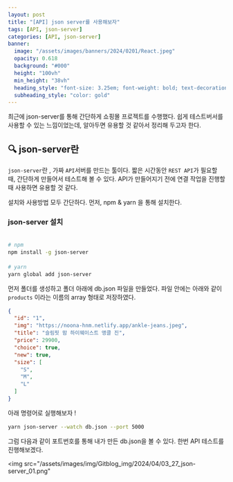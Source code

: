 ```yaml
---
layout: post
title: "[API] json server를 사용해보자"
tags: [API, json-server]
categories: [API, json-server]
banner:
  image: "/assets/images/banners/2024/0201/React.jpeg"
  opacity: 0.618
  background: "#000"
  height: "100vh"
  min_height: "38vh"
  heading_style: "font-size: 3.25em; font-weight: bold; text-decoration: underline"
  subheading_style: "color: gold"
---
```



최근에 json-server를 통해 간단하게 쇼핑몰 프로젝트를 수행했다. 
쉽게 테스트버서를 사용할 수 있는 느낌이었는데, 알아두면 유용할 것 같아서 정리해 두고자 한다.

## 🔍 json-server란

`json-server`란 , 가짜 `API`서버를 만드는 툴이다. 짧은 시간동안 `REST API`가 필요할 때, 간단하게 만들어서 테스트해 볼 수 있다. 
API가 만들어지기 전에 연결 작업을 진행할 때 사용하면 유용할 것 같다.

설치와 사용방법 모두 간단하다. 먼저, npm & yarn 을 통해 설치한다.


### json-server 설치
```zsh

# npm 
npm install -g json-server

# yarn 
yarn global add json-server
```
먼저 폴더를 생성하고 폴더 아래에 db.json 파일을 만들었다. 파일 안에는 아래와 같이 
`products` 이라는 이름의 array 형태로 저장하였다. 

```json
{
  "id": "1",
  "img": "https://noona-hnm.netlify.app/ankle-jeans.jpeg",
  "title": "슬림핏 맘 하이웨이스트 앵클 진",
  "price": 29900,
  "choice": true,
  "new": true,
  "size": [
    "S",
    "M",
    "L"
  ]
}
```

아래 명령어로 실행해보자 !

```zsh
yarn json-server --watch db.json --port 5000
```

그럼 다음과 같이 포트번호를 통해 내가 만든 db.json을 볼 수 있다. 한번 API 테스트를 진행해보겠다.

<img src="/assets/images/img/Gitblog_img/2024/04/03_27_json-server_01.png"

